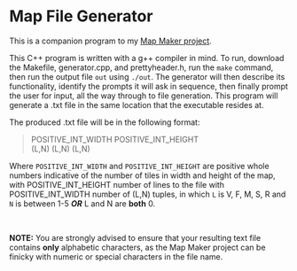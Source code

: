 # Map File Generator

This is a companion program to my [Map Maker project](https://github.com/5QU1D/map-maker).

This C++ program is written with a g++ compiler in mind. To run, download the Makefile, generator.cpp, and prettyheader.h, run the `make` command, then run the output file `out` using `./out`. The generator will then describe its functionality, identify the prompts it will ask in sequence, then finally prompt the user for input, all the way through to file generation. This program will generate a .txt file in the same location that the executable resides at.

The produced .txt file will be in the following format:
> POSITIVE_INT_WIDTH POSITIVE_INT_HEIGHT\
> (L,N) (L,N) (L,N)

Where `POSITIVE_INT_WIDTH` and `POSITIVE_INT_HEIGHT` are positive whole numbers indicative of the number of tiles in width and height of the map, with POSITIVE_INT_HEIGHT number of lines to the file with POSITIVE_INT_WIDTH number of (L,N) tuples, in which `L` is V, F, M, S, R and `N` is between 1-5 *__OR__* L and N are __both__ 0.

&nbsp; 

**NOTE:** You are strongly advised to ensure that your resulting text file contains **only** alphabetic characters, as the Map Maker project can be finicky with numeric or special characters in the file name.
